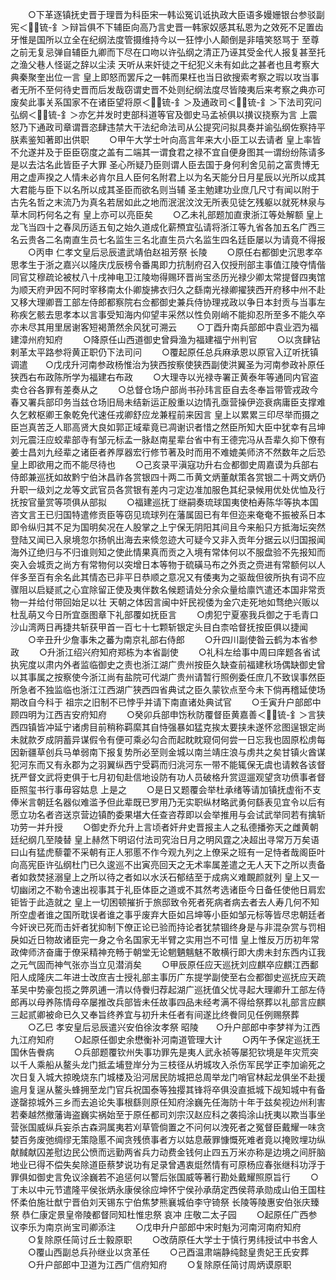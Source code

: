 <!-- { "loadSidebar": true } -->
　　○下革逐镇抚史晋于理晋为科臣宋一韩讼冤讥诋执政大臣语多嫚姗银台参驳副宪＜锍-釒＞辩旨俱不下辅臣向高乃言史晋一韩家奴感其私恩为之效死不足置齿牙惟是国所以立全在纪纲法度管摄维持今以一狂悖小人颠倒是非嘻笑怒骂于  至尊之前无复忌弹自辅臣九卿而下尽在口吻以许弘纲之清正乃诬其受金代人报复甚至托之渔父巷人怪诞之辞以尘渎  天听从来奸徒之干纪犯义未有如此之甚者也且考察大典秦聚奎出位一言  皇上即怒而罢斥之一韩而果枉也当日欲搜索考察之瑕以攻当事者无所不至何待史晋而后发哉窃谓史晋不处则纪纲法度尽皆陵夷后来考察之典亦可废矣此事关系国家不在诸臣望将原＜锍-釒＞及通政司＜锍-釒＞下法司究问弘纲＜锍-釒＞亦乞并发时吏部科道等官及御史马孟祯俱以撗议挠察为言  上震怒乃下通政司章谓晋恣肆违禁大干法纪命法司从公提究问拟具奏并谕弘纲佐察持平朕素鉴知著即出供职
　　○甲午大学士叶向高言年来大小臣工以去请者  皇上率皆不允遂并及于臣臣窃度之盖有二端其一谓食君之禄不宜自便身图其一谓纷纷陈请多是以去沽名此皆臣子大罪  圣心所疑乃臣则谓人臣去国于身何利舍见前之富贵博无用之虚声揆之人情未必肯尔且人臣何名附君上以为名天能分日月星辰以光所以成其大君能与臣下以名所以成其圣臣而欲名则当辅  圣主勉建功业庶几尺寸有闻以附于古先名哲之末流乃为真名若居如此之地而泯泯汶汶无所表见徒乞残躯以就死林泉与草木同朽何名之有  皇上亦可以亮臣矣
　　○乙未礼部题加直隶浙江等处解额  皇上龙飞当四十之春凤历适五旬之始久道成化薪槱宜弘请将浙江等九省各加五名广西三名云贵各二名南直生员七名监生三名北直生员六名监生四名廷臣屡以为请竟不得报
　　○丙申  仁孝文皇后忌辰遣武靖伯赵祖芳祭  长陵
　　○原任右都御史沉思孝卒思孝生于浙之嘉兴以隆庆戊辰榜令番禺即力抗制府召入仅授刑部主事值江陵夺情偕同官艾穆疏论被杖八十戌神电卫江陵圽得赐环晋尚宝丞历光禄少卿太常提督四夷馆为顺天府尹因不阿时宰移南太仆卿旋拂衣归久之繇南光禄卿擢狭西开府移中州不赴又移大理卿晋工部左侍郎都察院右佥都御史兼兵侍协理戎政以争日本封贡与当事左称疾乞骸去思孝本以言事受知海内仰望丰采然以性负刚峭不能抑忍所至多不能久卒亦未尽其用里居谢客短褐萧然余风犹可溯云
　　○丁酉升南兵部郎中袁业泗为福建漳州府知府
　　○降原任山西道御史曾舜渔为福建福宁州判官
　　○以贪肆钻剌革太平路参将黄正职仍下法司问
　　○覆起原任总兵麻承恩以原官入辽听抚镇调遣　　○戊戌升河南参政杨惟治为狭西按察使狭西副使洪翼圣为河南参政补原任狭西右布政陈所学为福建右布政
　　○大理寺以光禄寺署正黄泰年等通同内官盗卖仓谷各罪有差奏从之
　　○总督仓场户部尚书孙玮言臣自去冬奉旨带管戎政今春又署兵部印务当兹仓场旧局未结新运正殷重以边情孔亟营操伊迩衰病庸臣支撑难久乞敕枢卿王象乾免代速任戎卿舒应龙兼程前来因言  皇上以累累三印尽举而摄之臣岂真苦乏人耶高贤大良如郭正域辈竟已凋谢识者惜之然臣所知大臣中犹幸有吕坤刘元震汪应蛟辈部寺有邹元标孟一脉赵南星辈台省中有王德完冯从吾辈久抑下僚有姜士昌刘九经辈之诸臣者养厚器宏行修节著及时而用不难媲美师济不然数年之后恐  皇上即欲用之而不能尽待也
　　○己亥录平滇寇功升右佥都御史周嘉谟为兵部右侍郎兼巡抚如故黔宁伯沐昌祚各赏银四十两二币黄文炳董献策各赏银二十两文炳仍升职一级刘之龙等文武官员各赏银有差内刁定边准加服色其纪录候用优处优恤及行抚按官量赏等项俱从部拟
　　○福建巡抚丁继嗣奏琉球国夷使柏寿陈华等执本国咨文言王已归国特遣修贡臣等窃见琉球列在藩属固已有年但迩来奄奄不振被系日本即令纵归其不足为国明矣况在人股掌之上宁保无阴阳其间且今来船只方抵海坛突然登陆又闻已入泉境忽尔扬帆出海去来倐忽迹大可疑今又非入贡年分据云以归国报闻海外辽绝归与不归谁则知之使此情果真而贡之入境有常体何以不服盘验不先报知而突入会城贡之尚方有常物何以突增日本等物于硫磺马布之外贡之赍进有常额何以人伴多至百有余名此其情态已非平日恭顺之意况又有倭夷为之驱哉但彼所执有词不应骤阻以启疑贰之心宜除留正使及夷伴数名候题请处分余众量给廪饩遣还本国非常贡物一并给付带回始足以壮  天朝之体因言闽中奸民视倭为金穴走死地如骛绝兴贩以杜乱萌又今日所宜亟图章下礼部覆如抚臣言
　　○虏犯宁夏塞我兵御之于毛青口沙山湾两日再捷共斩获甲首一百七十七颗斩银定头目白柰哈督抚按臣俱以捷闻
　　○辛丑升少詹事朱之蕃为南京礼部右侍郎
　　○升四川副使昝云鹤为本省参政
　　○升浙江绍兴府知府郑栋为本省副使
　　○礼科左给事中周曰庠题各省试执宪度以肃内外者监临御史之责也浙江湖广贵州按臣久缺查前福建秋场偶缺御史曾以其事属之按察使今浙江尚有盐院可代湖广贵州请暂行照例委任庶几不致误事然臣所急者不独监临也浙江江西湖广狭西四省典试之臣久蒙钦点至今未下倘再稽延使场期改自今科于  祖宗之旧制不已悖乎并请下南直诸处典试官
　　○壬寅升户部郎中顾四明为江西吉安府知府
　　○癸卯兵部申饬秋防覆督臣黄嘉善＜锍-釒＞言狭西四镇皆冲延宁诸虏目前稍称羁縻其自恃强暴如猛克挨太要挟未遂怀忿图逞银定尚未就款歹成阴蓄异谋假令有便可乘必勾合而起眈眈窥伺何尝一日忘我也固原松虏每因新疆草创兵马单弱南下报复势所必至则金城以南兰靖庄浪与虏共之矣甘镇火酋谋犯河东而又有永郡为之羽翼纵西宁受羁而归洮河东一带不能辄保无虞也请敕各该督抚严督文武将吏俱于七月初旬赴信地设防有功人员破格升赏逗遛观望贪功偾事者督臣照玺书行事毋容姑息  上是之
　　○是日又题覆会举杜承绪等请加镇抚虚衔不支俸米言朝廷名器似难滥予但此辈既已罗用乃无实职纵材略武勇何繇表见宜令以后有愿立功名者咨送京营边镇酌委果堪大任查咨荐即以会举推用与会试武举同若有擒斩功劳一并升授
　　○御史乔允升上言顷者奸弁史晋报主人之私德播弥天之雌黄朝廷纪纲几至陵替  皇上赫然下明诏付法司究治日月之明风霆之决超出寻常万万矣语曰山有猛虎藜藿不采朝有正人邪慝不作今观九列之上僚采之班有一足恃者哉阁臣叶向高宪臣许弘纲杜门已久逡巡不出寅亮回天之无术率属差遣之无人天下之所以责备者如救焚拯溺皇上之所以待之者如以水沃石郁结至于成病义难靦颜就列  皇上又一切幽闭之不勒令速出视事其于礼臣体臣之道或不其然考选诸臣今日备任使他日肩宏钜皆于此造就之  皇上一切困顿摧折于旅邸致令死者死病者病去者去人寿几何不知所空虚者谁之国所耽误者谁之事乎废弃大臣如吕坤等小臣如邹元标等皆尽忠朝廷者今奸谀已死而击奸者犹抑制下僚正论已验而持论者犹禁锢终身是与非混杂赏与罚相戾如近日物故诸臣完一身之令名国家无半臂之实用岂不可惜  皇上惟反万历初年常政俾师济奋庸于僚采精神充畅于朝堂无论魍魉魑魅不敢横行即大虏未封东西内讧我之元气固而神气张亦当立见潜消矣
　　○甲辰原任应天巡抚刘应麒卒应麒江西鄱阳人成隆庆二年进士改庶吉士授礼部主事历广东提学副使至右佥都御史巡抚应天疏革吴中势豪包揽之弊夙逋一清以侍餋归荐起湖广巡抚值父忧寻起大理卿升工部左侍郎再以母养陈情母卒屡推改兵部皆未任故事四品未经考满不得给祭葬以礼部言应麒三起贰卿被命已久又奉旨终养宜与初升未任者有间遂比终餋同见任例赐祭葬
　　○乙巳  孝安皇后忌辰遣兴安伯徐汝孝祭  昭陵　　○升户部郎中李梦祥为江西九江府知府
　　○起原任御史余懋衡补河南道管理大计
　　○丙午予保定巡抚王国休告餋病
　　○兵部题覆钦州失事功罪先是夷人武永祯等屡犯钦境是年灾荒突以千人乘船从鳌头龙门抵孟埔登岸分为三枝径从坍城攻入杀伤军民学正李加谕死之次日复入城大掠晚烧东门城楼及沿河居民防城把总周举龙门哨官林起龙俱坐不赴援逾月复逞从鳌头蜂拥至龙门官兵祝国泰等独撄其锋将卒俱没直抵城下觇知城中有备遂罄掠城外三乡而去追论失事根繇则原任知府涂巍先任海防十年于兹矣视边州利害若秦越然撤藩诲盗巍实祸始至于原任都司刘宗汉赵应科之袭捣涂山抚夷以欺当事坐营张国威纵兵妄杀古森洞属夷若刈草管倘置之不问何以洩死者之冤督臣戴耀一味贪婪百务废弛绸缪无策隐慝不闻贪残偾事者方以姑息蔽罪慷慨死难者竟以掩败埋功纵献馘献囚差慰边民公愤而远勤两省兵力动费金钱何止四五万米亦称是边境之间肝脑地业已得不偿失矣除道臣蔡梦说功有足录曾遇衷烶然情有可原杨应春张继科功浮于罪俱如御史言免议涂巍若不追惩何以警后张国威等著行勘处戴耀照原旨行
　　○丁未以中元节遣隆平侯张炳永康侯徐应坤怀宁侯孙承荫定西侯蒋承勋成山伯王国柱怀柔伯施壮猷宁晋伯刘天锡东宁伯焦梦熊襄城伯李守锜祭  长陵等陵惠安伯张庆臻祭  恭仁康定景皇帝陵都督同知杜惟忠祭  哀冲  庄敬二太子园
　　○起原任广西参议李乐为南京尚宝司卿添注
　　○戊申升户部郎中宋时魁为河南河南府知府
　　○复除原任简讨丘士毅原职
　　○改荫原任大学士于慎行男纬授试中书舍人
　　○覆山西副总兵孙继业以贪革任
　　○己酉温肃端静纯懿皇贵妃王氏安葬
　　○升户部郎中卫道为江西广信府知府
　　○复除原任简讨周炳谟原职
